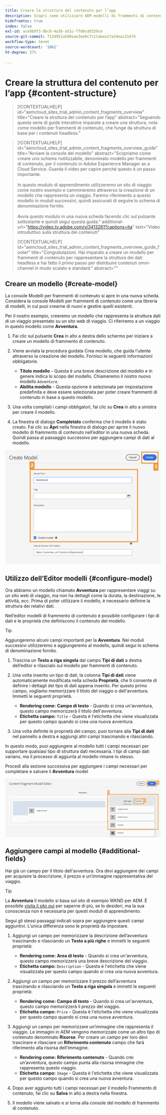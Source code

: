 ```yaml
---
title: Creare la struttura del contenuto per l’app
description: Scopri come utilizzare AEM modelli di frammenti di contenuto per creare la struttura dei contenuti, che funge da base per i contenuti headless.
hidefromtoc: true
index: false
exl-id: ace9b9f3-8bc6-4a36-a51c-ff60cdd339ce
source-git-commit: 7134951a588eae3ee0c7c11abea17a34eac21474
workflow-type: tm+mt
source-wordcount: '1062'
ht-degree: 37%

---
```



# Creare la struttura del contenuto per l’app {#content-structure}

>[!CONTEXTUALHELP]
>id="aemcloud_sites_trial_admin_content_fragments_overview"
>title="Creare la struttura del contenuto per l’app"
>abstract="Seguendo questa serie di guide interattive imparate a creare una struttura, nota come modello per frammenti di contenuto, che funge da struttura di base per i contenuti headless."

>[!CONTEXTUALHELP]
>id="aemcloud_sites_trial_admin_content_fragments_overview_guide"
>title="Avviare la console del modello"
>abstract="Scopriamo come creare uno schema riutilizzabile, denominato modello per frammenti di contenuto, per il contenuto in Adobe Experience Manager as a Cloud Service. Guarda il video per capire perché questo è un passo importante. <br><br>In questo modulo di apprendimento utilizzeremo un sito di viaggio come nostro esempio e cammineremo attraverso la creazione di un modello che rappresenta un viaggio. Faremo riferimento a questo modello in moduli successivi, quindi assicurati di seguire lo schema di denominazione fornito.<br><br>Avvia questo modulo in una nuova scheda facendo clic sul pulsante sottostante e quindi segui questa guida."
>additional-url="https://video.tv.adobe.com/v/3413261?captions=ita" text="Video introduttivo sulla struttura dei contenuti"

>[!CONTEXTUALHELP]
>id="aemcloud_sites_trial_admin_content_fragments_overview_guide_footer"
>title="Congratulazioni. Hai imparato a creare un modello per frammenti di contenuto per rappresentare la struttura dei dati headless e hai fatto il primo passo per distribuire contenuti omni-channel in modo scalato e standard."
>abstract=""

## Creare un modello {#create-model}

La console Modelli per frammenti di contenuto si apre in una nuova scheda. Considera la console Modelli per frammenti di contenuto come una libreria di modelli, in cui puoi crearne di nuovi e gestire quelli esistenti.

Per il nostro esempio, creeremo un modello che rappresenta la struttura dati di un viaggio presentato su un sito web di viaggio. Ci riferiremo a un viaggio in questo modello come **Avventura.**

1. Fai clic sul pulsante **Crea** in alto a destra dello schermo per iniziare a creare un modello di frammento di contenuto.

1. Viene avviata la procedura guidata Crea modello, che guida l&#39;utente attraverso la creazione del modello. Fornisci le seguenti informazioni obbligatorie.

   * **Titolo modello** - Questa è una breve descrizione del modello e in genere indica lo scopo del modello. Chiameremo il nostro nuovo modello `Adventure`.
   * **Abilita modello** - Questa opzione è selezionata per impostazione predefinita e deve essere selezionata per poter creare frammenti di contenuto in base a questo modello.

1. Una volta compilati i campi obbligatori, fai clic su **Crea** in alto a sinistra per creare il modello.

1. La finestra di dialogo **Completato** conferma che il modello è stato creato. Fai clic su **Apri** nella finestra di dialogo per aprire il nuovo modello di frammento di contenuto nell’editor in una nuova scheda. Quindi passa al passaggio successivo per aggiungere campi di dati al modello.

![Passaggi due e tre della creazione di un modello di frammento di contenuto](assets/do-not-localize/create-model.png)

## Utilizzo dell’Editor modelli {#configure-model}

Ora abbiamo un modello chiamato **Avventura** per rappresentare viaggi su un sito web di viaggio, ma non ha dettagli come la durata, la destinazione, le attività, ecc. Prima di poter utilizzare il modello, è necessario definire la struttura dei relativi dati.

Nell’editor modelli di frammento di contenuto è possibile configurare i tipi di dati e le proprietà che definiscono il contenuto del modello.

>[!TIP]
>
>Aggiungeremo alcuni campi importanti per la **Avventura**. Nei moduli successivi utilizzeremo e aggiungeremo al modello, quindi segui lo schema di denominazione fornito.

1. Trascina un **Testo a riga singola** dal campo **Tipi di dati** a destra dell’editor e rilascialo sul modello per frammenti di contenuto.

1. Una volta inserito un tipo di dati, la colonna **Tipi di dati** viene automaticamente modificata nella scheda **Proprietà**, che ti consente di definire i dettagli del tipo di dati appena inserito. Per questo primo campo, vogliamo memorizzare il titolo del viaggio o dell&#39;avventura. Immetti le seguenti proprietà.

   * **Rendering come:** **Campo di testo** - Quando si crea un&#39;avventura, questo campo memorizzerà il titolo dell&#39;avventura.
   * **Etichetta campo:** `Title` - Questa è l&#39;etichetta che viene visualizzata per questo campo quando si crea una nuova avventura.

1. Una volta definite le proprietà del campo, puoi tornare alla **Tipi di dati** nel pannello a destra e aggiungi altri campi trascinando e rilasciando.

In questo modo, puoi aggiungere al modello tutti i campi necessari per supportare qualsiasi tipo di struttura dati necessaria. I tipi di campi dati variano, ma il processo di aggiunta al modello rimane lo stesso.

Procedi alla sezione successiva per aggiungere i campi necessari per completare e salvare il **Avventura** model

![Passaggi uno, due e tre per aggiungere campi al modello](assets/do-not-localize/define-model-fields.png)

## Aggiungere campi al modello {#additional-fields}

Hai già un campo per il titolo dell&#39;avventura. Ora devi aggiungere dei campi per acquisire la descrizione, il prezzo e un’immagine rappresentativa del viaggio.

>[!TIP]
>
>La **Avventura** Il modello si basa sul sito di esempio WKND per AEM. È possibile [visita il sito qui](https://wknd.site/us/en/adventures/yosemite-backpacking.html) per saperne di più, se lo desideri, ma la sua conoscenza non è necessaria per questi moduli di apprendimento.

Segui gli stessi passaggi indicati sopra per aggiungere questi campi aggiuntivi. L’unica differenza sono le proprietà da impostare.

1. Aggiungi un campo per memorizzare la descrizione dell’avventura trascinando e rilasciando un **Testo a più righe** e immetti le seguenti proprietà:

   * **Rendering come:** **Area di testo** - Quando si crea un&#39;avventura, questo campo memorizzerà una breve descrizione del viaggio.
   * **Etichetta campo:** `Description` - Questa è l&#39;etichetta che viene visualizzata per questo campo quando si crea una nuova avventura.

1. Aggiungi un campo per memorizzare il prezzo dell’avventura trascinando e rilasciando un **Testo a riga singola** e immetti le seguenti proprietà:

   * **Rendering come:** **Campo di testo** - Quando si crea un&#39;avventura, questo campo memorizzerà il prezzo del viaggio.
   * **Etichetta campo:** `Price` - Questa è l&#39;etichetta che viene visualizzata per questo campo quando si crea una nuova avventura.

1. Aggiungi un campo per memorizzare un’immagine che rappresenta il viaggio. Le immagini in AEM vengono memorizzate come un altro tipo di contenuto denominato **Risorse**. Per creare un campo per loro devi trascinare e rilasciare un **Riferimento contenuto** campo che farà riferimento alla risorsa dell’immagine.

   * **Rendering come:** **Riferimento contenuto** - Quando crei un’avventura, questo campo punta alla risorsa immagine che rappresenta questo viaggio.
   * **Etichetta campo:** `Image` - Questa è l&#39;etichetta che viene visualizzata per questo campo quando si crea una nuova avventura.

1. Dopo aver aggiunto tutti i campi necessari per il modello Frammento di contenuto, fai clic su **Salva** in alto a destra nella finestra.

1. Il modello viene salvato e si torna alla console del modello di frammento di contenuto.
